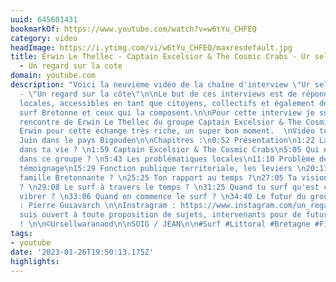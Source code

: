 ```yaml
---
uuid: 645601431
bookmarkOf: https://www.youtube.com/watch?v=w6tYu_CHFEQ
category: video
headImage: https://i.ytimg.com/vi/w6tYu_CHFEQ/maxresdefault.jpg
title: Erwin Le Thellec - Captain Excelsior & The Cosmic Crabs - Ur sell war an aod
  - Un regard sur la cote
domain: youtube.com
description: "Voici la neuvième vidéo de la chaîne d'interview \"Ur sell war an aod\"
  - \"Un regard sur la côte\"\n\nLe but de ces interviews est de répondre à des problématiques
  locales, accessibles en tant que citoyens, collectifs et également définir la culture
  surf Bretonne et ceux qui la composent.\n\nPour cette interview je suis allé à la
  rencontre de Erwin Le Thellec du groupe Captain Excelsior & The Cosmic Crabs.\n\nMerci
  Erwin pour cette échange très riche, un super bon moment.  \nVidéo tournée le 30
  Juin dans le pays Bigouden\n\nChapitres :\n0:52 Présentation\n1:22 La place du surf
  dans ta vie ? \n1:59 Captain Excelsior & The Cosmic Crabs\n5:05 Qui est avec toi
  dans ce groupe ? \n5:43 Les problématiques locales\n11:10 Problème de logement,
  témoignage\n15:29 Fonction publique territoriale, les leviers \n20:17 Tu as de la
  famille Bretonnante ? \n25:25 Ton rapport au temps ?\n27:05 Ta vision du territoire
  ? \n29:08 Le surf à travers le temps ? \n31:25 Quand tu surf qu'est ce qui te fais
  vibrer ? \n33:06 Quand on commence le surf ? \n34:40 Le futur du groupe ? \n\nMontage
  : Pierre Guiavarch \n\nInstragram : https://www.instagram.com/un_regard_s...\n\nJe
  suis ouvert à toute proposition de sujets, intervenants pour de futures interviews
  ! \n\n©Ursellwaranaod\n\nSOIG / JEAN\n\n#Surf #Littoral #Bretagne #Finistère #Paysbigouden"
tags:
- youtube
date: '2023-01-26T19:50:13.175Z'
highlights:
---
```



